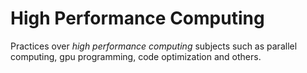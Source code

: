 # High Performance Computing

Practices over *high performance computing* subjects such as parallel computing, gpu programming, code optimization and others.